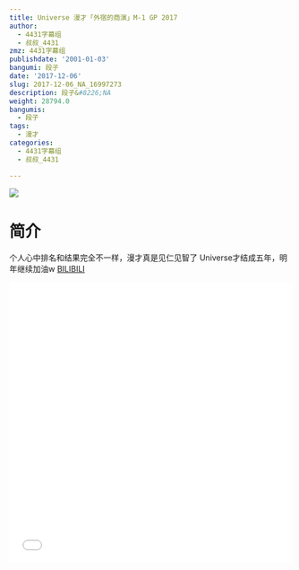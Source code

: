 ```yaml
---
title: Universe 漫才「外宿的商演」M-1 GP 2017
author:
  - 4431字幕组
  - 叔叔_4431
zmz: 4431字幕组
publishdate: '2001-01-03'
bangumi: 段子
date: '2017-12-06'
slug: 2017-12-06_NA_16997273
description: 段子&#8226;NA
weight: 28794.0
bangumis:
  - 段子
tags:
  - 漫才
categories:
  - 4431字幕组
  - 叔叔_4431

---
```

![](https://i.imgur.com/CzbCBox.png)
# 简介  
个人心中排名和结果完全不一样，漫才真是见仁见智了
Universe才结成五年，明年继续加油w
  [BILIBILI](https://www.bilibili.com/video/av16997273/)

<div class="vcontainer">  <iframe class="video" src="//www.bilibili.com/blackboard/player.html?aid=16997273" width="100%" height="500" frameborder="0" allowfullscreen="allowfullscreen"></iframe></div>
